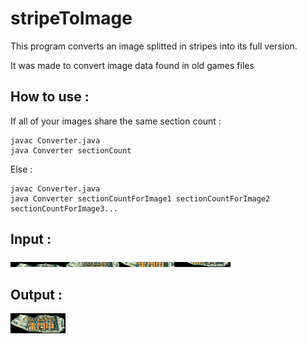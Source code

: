 # stripeToImage

This program converts an image splitted in stripes into its full version.

It was made to convert image data found in old games files

## How to use :

If all of your images share the same section count :

```
javac Converter.java
java Converter sectionCount
```

Else : 

```
javac Converter.java
java Converter sectionCountForImage1 sectionCountForImage2 sectionCountForImage3...
```

## Input :

![Image to convert](input.png)

## Output :

![Converted image](output.png)

